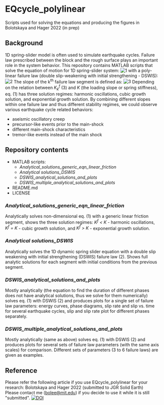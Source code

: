 # EQcycle_polylinear
Scripts used for solving the equations and producing the figures in Bolotskaya and Hager 2022 (in prep)

## Background
1D spring-slider model is often used to simulate earthquake cycles. Failure law prescribed between the block and the rough surface plays an important role in the system behavior. This repository contains MATLAB scripts that solve the equation of motion for 1D spring-slider system: 
![1](https://user-images.githubusercontent.com/11836119/152701882-46d69950-61e6-4497-aaa0-c372362e27fa.png)
with a poly-linear failure law (double slip-weakening with initial strengthening - DSWIS):
![2](https://user-images.githubusercontent.com/11836119/152701887-23e07e9a-df1e-4040-955a-b53654c90cd4.png)
The slope of the k<sup>th</sup> failure law segment is defined as:
![3](https://user-images.githubusercontent.com/11836119/152701898-06f19781-d1c5-4f72-aec2-535ec946b251.png)
Depending on the relation between *K<sub>k</sub><sup>f</sup>* (3) and *K* (the loading slope or spring stiffness), eq. (1) has three solution regimes: harmonic oscillations, cubic growth solution, and exponential growth solution. 
By combining different slopes within one failure law and thus different stability regimes, we could observe various earthquake cycle related behaviors:
-	aseismic oscillatory creep 
-	precursor-like events prior to the main-shock 
-	different main-shock characteristics 
-	tremor-like events instead of the main shock

## Repository contents
- MATLAB scripts:
  - *Analytical_solutions_generic_eqn_linear_friction*
  - *Analytical solutions_DSWIS* 
  - *DSWIS_analytical_solutions_and_plots* 
  - *DSWIS_multiple_analytical_solutions_and_plots*
- README.md
- LICENSE

### *Analytical_solutions_generic_eqn_linear_friction*
Analytically solves non-dimensional eq. (1) with a generic linear friction segment, shows the three solution regimes: *K<sup>f</sup> < K* - harmonic oscillations, *K<sup>f</sup> = K* - cubic growth solution, and *K<sup>f</sup> > K* - exponential growth solution.
### *Analytical solutions_DSWIS*
Analytically solves the 1D dynamic spring slider equation with a double slip weakening with initial strengthening (DSWIS) failure law (2). Shows full analytic solutions for each segment with initial conditions from the previous segment.
### *DSWIS_analytical_solutions_and_plots*
Mostly analytically (the equation to find the duration of different phases does not have analytical solutions, thus we solve for them numerically) solves eq. (1) with DSWIS (2) and produces plots for a single set of failure law parameters: energy curves, phase diagrams, slip rate and slip vs. time for several earthquake cycles, slip and slip rate plot for different phases separately.
### *DSWIS_multiple_analytical_solutions_and_plots*
Mostly analytically (same as above) solves eq. (1) with DSWIS (2) and produces plots for several sets of failure law parameters (with the same axis scales) for comparison. Different sets of parameters (3 to 6 failure laws) are given as examples.

## Reference
Please refer the following article if you use EQcycle_polylinear for your research:
Bolotskaya and Hager 2022 (submitted to JGR Solid Earth)  
Please contact me (bolee@mit.edu) if you decide to use it while it is still "submitted".
[![DOI](https://zenodo.org/badge/434003826.svg)](https://zenodo.org/badge/latestdoi/434003826)
